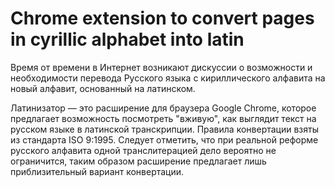 # Chrome extension to convert pages in cyrillic alphabet into latin

Время от времени в Интернет возникают дискуссии о возможности и необходимости перевода Русского языка с кириллического алфавита на новый алфавит, основанный на латинском.

Латинизатор — это расширение для браузера Google Chrome, которое предлагает возможность посмотреть "вживую", как выглядит текст на русском языке в латинской транскрипции. Правила конвертации взяты из стандарта ISO 9:1995. Следует отметить, что при реальной реформе русского алфавита одной транслитерацией дело вероятно не ограничится, таким образом расширение предлагает лишь приблизительный вариант конвертации.